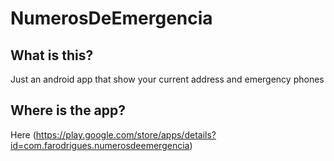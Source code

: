 # NumerosDeEmergencia
## What is this?
Just an android app that show your current address and emergency phones

## Where is the app?
Here (https://play.google.com/store/apps/details?id=com.farodrigues.numerosdeemergencia)
